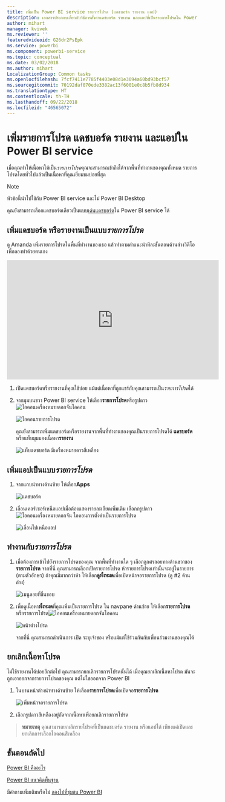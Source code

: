 ```yaml
---
title: เพิ่มเป็น Power BI service รายการโปรด (แดชบอร์ด รายงาน แอป)
description: เอกสารประกอบเกี่ยวกับวิธีการตั้งค่าแดชบอร์ด รายงาน และแอปที่เป็นรายการโปรดใน Power BI service
author: mihart
manager: kvivek
ms.reviewer: ''
featuredvideoid: G26dr2PsEpk
ms.service: powerbi
ms.component: powerbi-service
ms.topic: conceptual
ms.date: 03/02/2018
ms.author: mihart
LocalizationGroup: Common tasks
ms.openlocfilehash: 7fcf7411e7785f4403e08d1e3094a60bd93bcf57
ms.sourcegitcommit: 70192daf070ede3382ac13f6001e0c8b5fb8d934
ms.translationtype: HT
ms.contentlocale: th-TH
ms.lasthandoff: 09/22/2018
ms.locfileid: "46565072"
---
```

# <a name="favorite-dashboards-reports-and-apps-in-power-bi-service"></a>เพิ่มรายการโปรด แดชบอร์ด รายงาน และแอปใน Power BI service
เมื่อคุณทำให้เนื้อหาให้เป็น*รายการโปรด*คุณจะสามารถเข้าถึงได้จากพื้นที่ทำงานของคุณทั้งหมด  รายการโปรดโดยทั่วไปแล้วเป็นเนื้อหาที่คุณเยี่ยมชมบ่อยที่สุด

> [!NOTE]
> หัวข้อนี้นำไปใช้กับ Power BI service และไม่ Power BI Desktop
> 
> 

คุณยังสามารถเลือกแดชบอร์ดเดียวเป็นแบบ[เด่นแดชบอร์ด](end-user-featured.md)ใน Power BI service ได้

## <a name="add-a-dashboard-or-report-as-a-favorite"></a>เพิ่มแดชบอร์ด หรือรายงานเป็นแบบ*รายการโปรด*
ดู Amanda เพิ่มรายการโปรดในพื้นที่ทำงานของเธอ แล้วทำตามคำแนะนำทีละขั้นตอนด้านล่างวิดีโอเพื่อลองทำด้วยตนเอง

<iframe width="560" height="315" src="https://www.youtube.com/embed/G26dr2PsEpk" frameborder="0" allowfullscreen></iframe>


1. เปิดแดชบอร์ดหรือรายงานที่คุณใช้บ่อย แม้แต่เนื้อหาที่ถูกแชร์กับคุณสามารถเป็น*รายการโปรด*ได้
2. จากมุมบนขวา Power BI service ให้เลือก**รายการโปรด**หรือรูปดาว![ไอคอนเครื่องหมายดอกจัน](./media/end-user-favorite/power-bi-favorite-icon.png)ไอคอน
   
   ![ไอคอนรายการโปรด](./media/end-user-favorite/powerbi-dashboard-favorite.png)
   
   คุณยังสามารถเพิ่มแดชบอร์ดหรือรายงานจากพื้นที่ทำงานของคุณเป็นรายการโปรดได้ **แดชบอร์ด**หรือแท็บมุมมองเนื้อหา**รายงาน**
   
   ![แท็บแดชบอร์ด มีเครื่องหมายดาวสีเหลือง](./media/end-user-favorite/power-bi-dashboard-favorite.png)

## <a name="add-an-app-as-a-favorite"></a>เพิ่มแอปเป็นแบบ*รายการโปรด*

1. จากแถบนำทางด้านซ้าย ให้เลือก**Apps**

   ![แดชบอร์ด](./media/end-user-favorite/power-bi-favorite-apps.png)

2. เลื่อนเคอร์เซอร์เหนือแอปเมื่อต้องแสดงรายละเอียดเพิ่มเติม  เลือกกรูปดาว ![ไอคอนเครื่องหมายดอกจัน](./media/end-user-favorite/power-bi-favorite-icon.png)  ไอคอนการตั้งค่าเป็นรายการโปรด
   
   ![เลื่อนไปเหนือแอป](./media/end-user-favorite/power-bi-favorite-app.png)

## <a name="working-with-favorites"></a>ทำงานกับ*รายการโปรด*
1. เมื่อต้องการเข้าไปยังรายการโปรดของคุณ จากพื้นที่ทำงานใด ๆ เลือกลูกศรลอยทางด้านขวาของ**รายการโปรด**  จากที่นี่ คุณสามารถเลือกเปิดรายการโปรด ห้ารายการโปรดเท่านั้นจะอยู่ในรายการ (ตามตัวอักษร) ถ้าคุณมีมากกว่าห้า ให้เลือก**ดูทั้งหมด**เพื่อเปิดหน้าจอรายการโปรด (ดู #2 ด้านล่าง) 
   
   ![เมนูลอยที่ชื่นชอบ](./media/end-user-favorite/power-bi-favorite-flyout-new.png)
2. เพื่อดูเนื้อหา**ทั้งหมด**ที่คุณเพิ่มเป็นรายการโปรด ใน navpane ด้านซ้าย ให้เลือก**รายการโปรด**หรือรายการโปรด![ไอคอนเครื่องหมายดอกจัน](./media/end-user-favorite/power-bi-favorites-icon.png)ไอคอน  
   
    ![หน้าต่างโปรด](./media/end-user-favorite/power-bi-favorites-screen.png)
   
   จากที่นี่ คุณสามารถดำเนินการ เปิด ระบุเจ้าของ หรือแม้แต่ใช้ร่วมกันกับเพื่อนร่วมงานของคุณได้

## <a name="unfavorite-content"></a>ยกเลิกเนื้อหาโปรด
ไม่ใช้รายงานได้บ่อยอีกต่อไป  คุณสามารถยกเลิกรายการโปรดนั้นได้ เมื่อคุณยกเลิกเนื้อหาโปรด มันจะถูกเอาออกจากรายการโปรดของคุณ แต่ไม่ใชออกจาก Power BI

1. ในบานหน้าต่างนำทางด้านซ้าย ให้เลือก**รายการโปรด**เพื่อเปิดจอ**รายการโปรด**
   
   ![เพิ่มหน้าจอรายการโปรด](./media/end-user-favorite/power-bi-unfavorites-screen.png)
2. เลือกรูปดาวสีเหลืองอยู่ถัดจากเนื้อหาเพื่อยกเลิกรายการโปรด

> **หมายเหตุ** คุณสามารถยกเลิกรายโปรดที่เป็นแดชบอร์ด รายงาน หรือแอปได้ เพียงแค่เปิดและยกเลิกการเลือกไอคอนสีเหลือง   
> 
> 

## <a name="next-steps"></a>ขั้นตอนถัดไป
[Power BI คืออะไร](../power-bi-overview.md)

[Power BI แนวคิดพื้นฐาน](end-user-basic-concepts.md)

มีคำถามเพิ่มเติมหรือไม่ [ลองไปที่ชุมชน Power BI](http://community.powerbi.com/)

